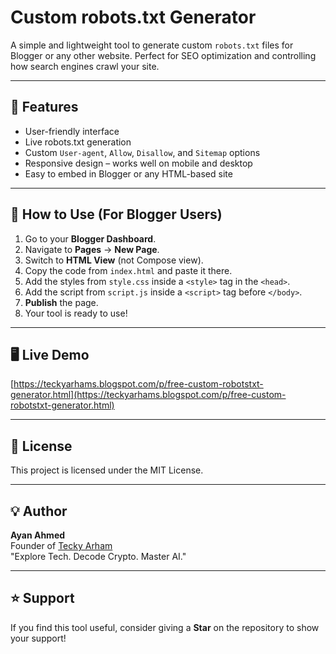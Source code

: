 # Custom robots.txt Generator

A simple and lightweight tool to generate custom `robots.txt` files for Blogger or any other website. Perfect for SEO optimization and controlling how search engines crawl your site.

---

## 🔧 Features

- User-friendly interface
- Live robots.txt generation
- Custom `User-agent`, `Allow`, `Disallow`, and `Sitemap` options
- Responsive design – works well on mobile and desktop
- Easy to embed in Blogger or any HTML-based site

---

## 📌 How to Use (For Blogger Users)

1. Go to your **Blogger Dashboard**.
2. Navigate to **Pages** → **New Page**.
3. Switch to **HTML View** (not Compose view).
4. Copy the code from `index.html` and paste it there.
5. Add the styles from `style.css` inside a `<style>` tag in the `<head>`.
6. Add the script from `script.js` inside a `<script>` tag before `</body>`.
7. **Publish** the page.
8. Your tool is ready to use!

---

## 🖥 Live Demo

[https://teckyarhams.blogspot.com/p/free-custom-robotstxt-generator.html](https://teckyarhams.blogspot.com/p/free-custom-robotstxt-generator.html)

---

## 📄 License

This project is licensed under the MIT License.

---

## 💡 Author

**Ayan Ahmed**  
Founder of [Tecky Arham](https://github.com/TeckyArham)  
"Explore Tech. Decode Crypto. Master AI."

---

## ⭐ Support

If you find this tool useful, consider giving a **Star** on the repository to show your support!
